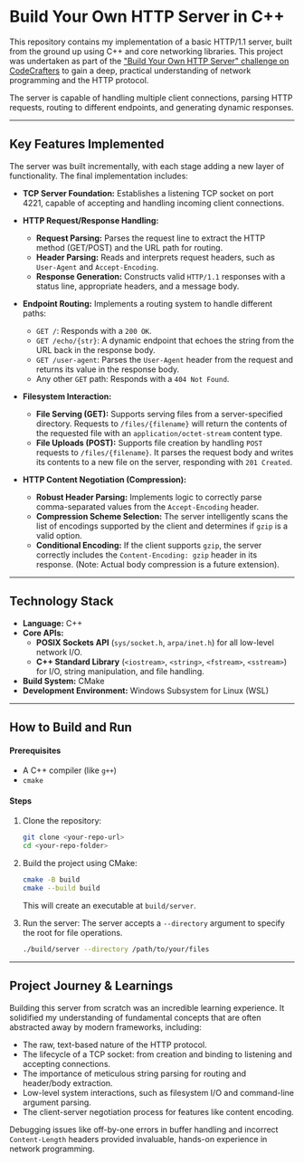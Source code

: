 # Build Your Own HTTP Server in C++

This repository contains my implementation of a basic HTTP/1.1 server, built from the ground up using C++ and core networking libraries. This project was undertaken as part of the ["Build Your Own HTTP Server" challenge on CodeCrafters](https://app.codecrafters.io/courses/http-server/overview) to gain a deep, practical understanding of network programming and the HTTP protocol.

The server is capable of handling multiple client connections, parsing HTTP requests, routing to different endpoints, and generating dynamic responses.

---

## Key Features Implemented

The server was built incrementally, with each stage adding a new layer of functionality. The final implementation includes:

*   **TCP Server Foundation:** Establishes a listening TCP socket on port 4221, capable of accepting and handling incoming client connections.

*   **HTTP Request/Response Handling:**
    *   **Request Parsing:** Parses the request line to extract the HTTP method (GET/POST) and the URL path for routing.
    *   **Header Parsing:** Reads and interprets request headers, such as `User-Agent` and `Accept-Encoding`.
    *   **Response Generation:** Constructs valid `HTTP/1.1` responses with a status line, appropriate headers, and a message body.

*   **Endpoint Routing:** Implements a routing system to handle different paths:
    *   `GET /`: Responds with a `200 OK`.
    *   `GET /echo/{str}`: A dynamic endpoint that echoes the string from the URL back in the response body.
    *   `GET /user-agent`: Parses the `User-Agent` header from the request and returns its value in the response body.
    *   Any other `GET` path: Responds with a `404 Not Found`.

*   **Filesystem Interaction:**
    *   **File Serving (GET):** Supports serving files from a server-specified directory. Requests to `/files/{filename}` will return the contents of the requested file with an `application/octet-stream` content type.
    *   **File Uploads (POST):** Supports file creation by handling `POST` requests to `/files/{filename}`. It parses the request body and writes its contents to a new file on the server, responding with `201 Created`.

*   **HTTP Content Negotiation (Compression):**
    *   **Robust Header Parsing:** Implements logic to correctly parse comma-separated values from the `Accept-Encoding` header.
    *   **Compression Scheme Selection:** The server intelligently scans the list of encodings supported by the client and determines if `gzip` is a valid option.
    *   **Conditional Encoding:** If the client supports `gzip`, the server correctly includes the `Content-Encoding: gzip` header in its response. (Note: Actual body compression is a future extension).
---

## Technology Stack

*   **Language:** C++
*   **Core APIs:**
    *   **POSIX Sockets API** (`sys/socket.h`, `arpa/inet.h`) for all low-level network I/O.
    *   **C++ Standard Library** (`<iostream>`, `<string>`, `<fstream>`, `<sstream>`) for I/O, string manipulation, and file handling.
*   **Build System:** CMake
*   **Development Environment:** Windows Subsystem for Linux (WSL)

---

## How to Build and Run

#### Prerequisites
*   A C++ compiler (like `g++`)
*   `cmake`

#### Steps
1.  Clone the repository:
    ```sh
    git clone <your-repo-url>
    cd <your-repo-folder>
    ```

2.  Build the project using CMake:
    ```sh
    cmake -B build
    cmake --build build
    ```
    This will create an executable at `build/server`.

3.  Run the server:
    The server accepts a `--directory` argument to specify the root for file operations.
    ```sh
    ./build/server --directory /path/to/your/files
    ```

---

## Project Journey & Learnings

Building this server from scratch was an incredible learning experience. It solidified my understanding of fundamental concepts that are often abstracted away by modern frameworks, including:
*   The raw, text-based nature of the HTTP protocol.
*   The lifecycle of a TCP socket: from creation and binding to listening and accepting connections.
*   The importance of meticulous string parsing for routing and header/body extraction.
*   Low-level system interactions, such as filesystem I/O and command-line argument parsing.
*   The client-server negotiation process for features like content encoding.

Debugging issues like off-by-one errors in buffer handling and incorrect `Content-Length` headers provided invaluable, hands-on experience in network programming.